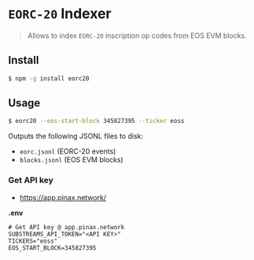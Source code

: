 # `EORC-20` Indexer

> Allows to index `EORC-20` inscription op codes from EOS EVM blocks.

## Install

```bash
$ npm -g install eorc20
```

## Usage

```bash
$ eorc20 --eos-start-block 345827395 --ticker eoss
```

Outputs the following JSONL files to disk:
- `eorc.jsonl` (EORC-20 events)
- `blocks.jsonl` (EOS EVM blocks)

### Get API key

- https://app.pinax.network/

**.env**
```env
# Get API key @ app.pinax.network
SUBSTREAMS_API_TOKEN="<API KEY>"
TICKERS="eoss"
EOS_START_BLOCK=345827395
```
